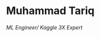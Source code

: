                                                            
# Muhammad Tariq
###### ML Engineer/ Kaggle 3X Expert
                                             
                                                                
                                                                          
                                                 
                   
              
